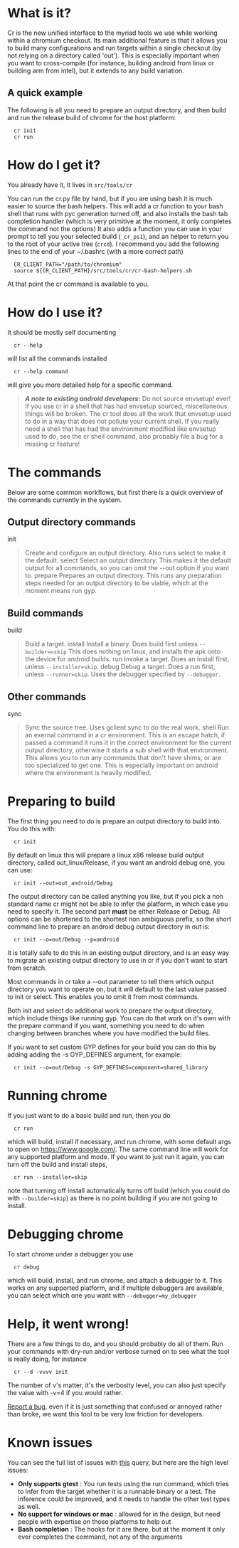 # What is it?

Cr is the new unified interface to the myriad tools we use while working within a chromium checkout.
Its main additional feature is that it allows you to build many configurations and run targets within a single checkout (by not relying on a directory called 'out').
This is especially important when you want to cross-compile (for instance, building android from linux or building arm from intel), but it extends to any build variation.

## A quick example

The following is all you need to prepare an output directory, and then build and run the release build of chrome for the host platform:
```
  cr init
  cr run
```

# How do I get it?

You already have it, it lives in `src/tools/cr`

You can run the cr.py file by hand, but if you are using bash it is much easier to source the bash helpers.
This will add a cr function to your bash shell that runs with pyc generation turned off, and also installs the bash tab completion handler (which is very primitive at the moment, it only completes the command not the options)
It also adds a function you can use in your prompt to tell you your selected build (`_cr_ps1`), and an helper to return you to the root of your active tree (`crcd`).
I recommend you add the following lines to the end of your ~/.bashrc (with a more correct path)
```
  CR_CLIENT_PATH="/path/to/chromium"
  source ${CR_CLIENT_PATH}/src/tools/cr/cr-bash-helpers.sh
```
At that point the cr command is available to you.

# How do I use it?

It should be mostly self documenting
```
  cr --help
```
will list all the commands installed
```
  cr --help command
```
will give you more detailed help for a specific command.

> _**A note to existing android developers:**_
> Do not source envsetup! ever!
> If you use cr in a shell that has had envsetup sourced, miscellaneous things will be broken. The cr tool does all the work that envsetup used to do in a way that does not pollute your current shell.
> If you really need a shell that has had the environment modified like envsetup used to do, see the cr shell command, also probably file a bug for a missing cr feature!

# The commands

Below are some common workflows, but first there is a quick overview of the commands currently in the system.

## Output directory commands

init
> Create and configure an output directory. Also runs select to make it the default.
select
> Select an output directory. This makes it the default output for all commands, so you can omit  the --out option if you want to.
prepare
> Prepares an output directory. This runs any preparation steps needed for an output directory to be viable, which at the moment means run gyp.

## Build commands

build
> Build a target.
install
> Install a binary. Does build first unless `--builder==skip`
> This does nothing on linux, and installs the apk onto the device for android builds.
run
> Invoke a target. Does an install first, unless `--installer=skip`.
debug
> Debug a target. Does a run first, unless `--runner=skip`. Uses the debugger specified by `--debugger`.

## Other commands

sync
> Sync the source tree. Uses gclient sync to do the real work.
shell
> Run an exernal command in a cr environment.
> This is an escape hatch, if passed a command it runs it in the correct environment for the current output directory, otherwise it starts a sub shell with that environment. This allows you to run any commands that don't have shims, or are too specialized to get one. This is especially important on android where the environment is heavily modified.

# Preparing to build

The first thing you need to do is prepare an output directory to build into.
You do this with:
```
  cr init
```
By default on linux this will prepare a linux x86 release build output directory, called out\_linux/Release, if you want an android debug one, you can use:
```
  cr init --out=out_android/Debug
```
The output directory can be called anything you like, but if you pick a non standard name cr might not be able to infer the platform, in which case you need to specify it.
The second part **must** be either Release or Debug.
All options can be shortened to the shortest non ambiguous prefix, so the short command line to prepare an android debug output directory in out is:
```
  cr init --o=out/Debug --p=android
```
It is totally safe to do this in an existing output directory, and is an easy way to migrate an existing output directory to use in cr if you don't want to start from scratch.

Most commands in cr take a --out parameter to tell them which output directory you want to operate on, but it will default to the last value passed to init or select.
This enables you to omit it from most commands.

Both init and select do additional work to prepare the output directory, which include things like running gyp. You can do that work on it's own with the prepare command if you want, something you need to do when changing between branches where you have modified the build files.

If you want to set custom GYP defines for your build you can do this by adding adding the -s GYP\_DEFINES argument, for example:
```
  cr init --o=out/Debug -s GYP_DEFINES=component=shared_library
```

# Running chrome

If you just want to do a basic build and run, then you do
```
  cr run
```
which will build, install if necessary, and run chrome, with some default args to open on https://www.google.com/.
The same command line will work for any supported platform and mode.
If you want to just run it again, you can turn off the build and install steps,
```
  cr run --installer=skip
```
note that turning off install automatically turns off build (which you could do with `--builder=skip`) as there is no point building if you are not going to install.


# Debugging chrome

To start chrome under a debugger you use
```
  cr debug
```
which will build, install, and run chrome, and attach a debugger to it. This works on any supported platform, and if multiple debuggers are available, you can select which one you want with `--debugger=my_debugger`

# Help, it went wrong!

There are a few things to do, and you should probably do all of them.
Run your commands with dry-run and/or verbose turned on to see what the tool is really doing, for instance
```
  cr --d -vvvv init
```
The number of v's matter, it's the verbosity level, you can also just specify the value with -v=4 if  you would rather.

[Report a bug](https://code.google.com/p/chromium/issues/entry?comment=%3CDont%20forget%20to%20attach%20the%20command%20lines%20used%20with%20-v=4%20if%20possible%3E&pri=2&labels=OS-Android,tool-cr,Build-Tools,Type-Bug&owner=iancottrell@chromium.org&status=Assigned), even if it is just something that confused or annoyed rather than broke, we want this tool to be very low friction for developers.

# Known issues

You can see the full list of issues with [this](https://code.google.com/p/chromium/issues/list?can=2&q=label%3Atool-cr) query, but here are the high level issues:

  * **Only supports gtest** : You run tests using the run command, which tries to infer from the target whether it is a runnable binary or a test. The inference could be improved, and it needs to handle the other test types as well.
  * **No support for windows or mac** : allowed for in the design, but need people with expertise on those platforms to help out
  * **Bash completion** : The hooks for it are there, but at the moment it only ever completes the command, not any of the arguments